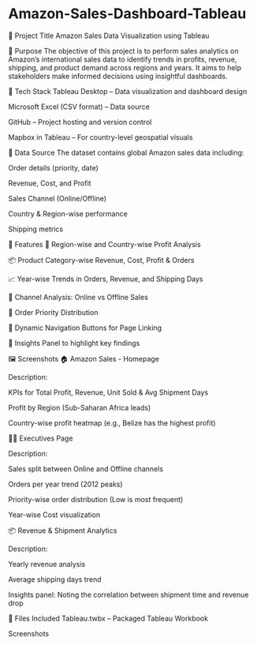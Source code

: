 # Amazon-Sales-Dashboard-Tableau
📌 Project Title
Amazon Sales Data Visualization using Tableau

🎯 Purpose
The objective of this project is to perform sales analytics on Amazon’s international sales data to identify trends in profits, revenue, shipping, and product demand across regions and years. It aims to help stakeholders make informed decisions using insightful dashboards.

🧰 Tech Stack
Tableau Desktop – Data visualization and dashboard design

Microsoft Excel (CSV format) – Data source

GitHub – Project hosting and version control

Mapbox in Tableau – For country-level geospatial visuals

📂 Data Source
The dataset contains global Amazon sales data including:

Order details (priority, date)

Revenue, Cost, and Profit

Sales Channel (Online/Offline)

Country & Region-wise performance

Shipping metrics

🚀 Features
📍 Region-wise and Country-wise Profit Analysis

📦 Product Category-wise Revenue, Cost, Profit & Orders

📈 Year-wise Trends in Orders, Revenue, and Shipping Days

🔄 Channel Analysis: Online vs Offline Sales

🎯 Order Priority Distribution

📌 Dynamic Navigation Buttons for Page Linking

🧠 Insights Panel to highlight key findings

🖼️ Screenshots
🏠 Amazon Sales - Homepage

Description:

KPIs for Total Profit, Revenue, Unit Sold & Avg Shipment Days

Profit by Region (Sub-Saharan Africa leads)

Country-wise profit heatmap (e.g., Belize has the highest profit)

👨‍💼 Executives Page

Description:

Sales split between Online and Offline channels

Orders per year trend (2012 peaks)

Priority-wise order distribution (Low is most frequent)

Year-wise Cost visualization

📦 Revenue & Shipment Analytics

Description:

Yearly revenue analysis

Average shipping days trend

Insights panel: Noting the correlation between shipment time and revenue drop

📁 Files Included
Tableau.twbx – Packaged Tableau Workbook

Screenshots
